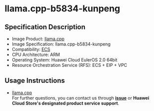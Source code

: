 # llama.cpp-b5834-kunpeng
## Specification Description
- Image Product: [llama.cpp](???)
- Image Specification: llama.cpp-b5834-kunpeng
- Compatibility: [ECS](https://support.huaweicloud.com/ecs/index.html)
- CPU Architecture: ARM
- Operating System: Huawei Cloud EulerOS 2.0 64bit
- Resource Orchestration Service (RFS): ECS + EIP + VPC
## Usage Instructions
- [llama.cpp](./docs/usage.md)<br>
For further questions, you can contact us through [**issue**](https://github.com/HuaweiCloudDeveloper/llama.cpp-image/issues) or **Huawei Cloud Store's designated product service support**. 

